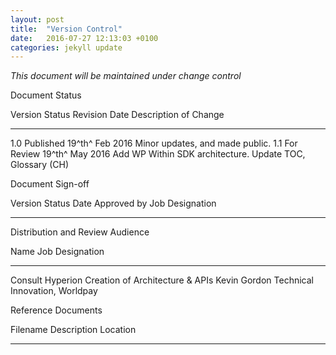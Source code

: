 ```yaml
---
layout: post
title:  "Version Control"
date:   2016-07-27 12:13:03 +0100
categories: jekyll update
---
```

*This document will be maintained under change control*

Document Status

  Version   Status       Revision Date     Description of Change
  --------- ------------ ----------------- -----------------------------------------------------------
  1.0       Published    19^th^ Feb 2016   Minor updates, and made public.
  1.1       For Review   19^th^ May 2016   Add WP Within SDK architecture. Update TOC, Glossary (CH)

Document Sign-off

  Version   Status   Date   Approved by   Job Designation
  --------- -------- ------ ------------- -----------------
                                          

Distribution and Review Audience

  Name               Job Designation
  ------------------ ---------------------------------
  Consult Hyperion   Creation of Architecture & APIs
  Kevin Gordon       Technical Innovation, Worldpay

Reference Documents

  Filename   Description   Location
  ---------- ------------- ----------